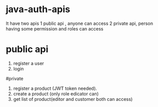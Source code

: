 # java-auth-apis

It have two apis
1 public api , anyone can access
2 private api, person having some permission and roles can access

# public api
1) register a user
2) login

#private
1) register a product (JWT token needed).
2) create a product (only role edicator can)
3) get list of product(editor and customer both can access)
